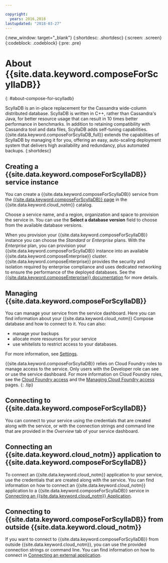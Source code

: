 ```yaml
---

copyright:
  years: 2016,2018
lastupdated: "2018-03-27"
---
```


{:new_window: target="_blank"}
{:shortdesc: .shortdesc}
{:screen: .screen}
{:codeblock: .codeblock}
{:pre: .pre}

# About {{site.data.keyword.composeForScyllaDB}}
{: #about-compose-for-scylladb}

ScyllaDB is an in-place replacement for the Cassandra wide-column distributed database. ScyllaDB is written in C++, rather than Cassandra's Java, for better resource usage that can result in 10 times better performance in benchmarks. In addition to retaining compatibility with Cassandra tool and data files, ScyllaDB adds self-tuning capabilities. {{site.data.keyword.composeForScyllaDB_full}} extends the capabilities of ScyllaDB by managing it for you, offering an easy, auto-scaling deployment system that delivers high availability and redundancy, plus automated backups.
{:shortdesc}

## Creating a {{site.data.keyword.composeForScyllaDB}} service instance

You can create a {{site.data.keyword.composeForScyllaDB}} service from the [{{site.data.keyword.composeForScyllaDB}} page](https://console.{DomainName}/catalog/services/compose-for-scylladb/) in the {{site.data.keyword.cloud_notm}} catalog.

Choose a service name, and a region, organization and space to provision the service in. You can use the **Select a database version** field to choose from the available database versions.

When you provision your {{site.data.keyword.composeForScyllaDB}} instance you can choose the *Standard* or *Enterprise* plans. With the *Enterprise* plan, you can provision your {{site.data.keyword.composeForScyllaDB}} instance into an available {{site.data.keyword.composeEnterprise}} cluster. {{site.data.keyword.composeEnterprise}} provides the security and isolation required by enterprise compliance and uses dedicated networking to ensure the performance of the deployed databases. See the [{{site.data.keyword.composeEnterprise}} documentation](/docs/services/ComposeEnterprise/index.html) for more details.

## Managing {{site.data.keyword.composeForScyllaDB}}

You can manage your service from the service dashboard. Here you can find information about your {{site.data.keyword.cloud_notm}} Compose database and how to connect to it. You can also:

- manage your backups
- allocate more resources for your service 
- use whitelists to restrict access to your databases. 

For more information, see [Settings](./dashboard-settings.html).

{{site.data.keyword.composeForScyllaDB}} relies on Cloud Foundry roles to manage access to the service. Only users with the Developer role can see or use the service dashboard. For more information on Cloud Foundry roles, see the [Cloud Foundry access](https://console.{DomainName}/docs/iam/cfaccess.html#cfaccess) and the [Managing Cloud Foundry access](https://console.{DomainName}/docs/iam/mngcf.html#mngcf) pages.
{: .tip}

## Connecting to {{site.data.keyword.composeForScyllaDB}}

You can connect to your service using the credentials that are created along with the service, or with the connection strings and command line that are provided in the *Overview* tab of your service dashboard.

## Connecting an {{site.data.keyword.cloud_notm}} application to {{site.data.keyword.composeForScyllaDB}}

To connect an {{site.data.keyword.cloud_notm}} application to your service, use the credentials that are created along with the service. You can find information on how to connect an {{site.data.keyword.cloud_notm}} application to a {{site.data.keyword.composeForScyllaDB}} service in [Connecting an {{site.data.keyword.cloud_notm}} Application](./connecting-bluemix-app.html).

## Connecting to {{site.data.keyword.composeForScyllaDB}} from outside {{site.data.keyword.cloud_notm}}

If you want to connect to {{site.data.keyword.composeForScyllaDB}} from outside {{site.data.keyword.cloud_notm}}, you can use the provided connection strings or command line. You can find information on how to connect in [Connecting an external application](./connecting-external.html).
